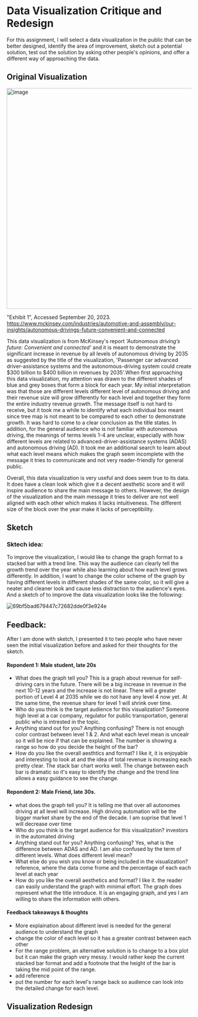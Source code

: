 # Data Visualization Critique and Redesign 
For this assignment, I will select a data visualization in the public that can be better designed, identify the area of improvement, sketch out a potential solution, test out the solution by asking other people's opinions, and offer a different way of approaching the data. 


## Original Visualization 
<img width="599" alt="image" src="https://github.com/YLtryingcode/Yilin-Lyu-portfolio/assets/122923571/56a505f5-bf1f-4433-b140-d66b1694ed95">




"Exhibit 1", Accessed September 20, 2023. https://www.mckinsey.com/industries/automotive-and-assembly/our-insights/autonomous-drivings-future-convenient-and-connected

This data visualization is from McKinsey's report *'Autonomous driving’s future: Convenient and connected'*  and it is meant to demonstrate the significant increase in revenue by all levels of autonomous driving by 2035 as suggested by the title of the visualization, 'Passenger car advanced driver-assistance systems and the autonomous-driving system could create $300 billion to $400 billion in revenues by 2035'.When first approaching this data visualization, my attention was drawn to the different shades of blue and grey boxes that form a block for each year. My initial interpretation was that those are different levels different level of autonomous driving and their revenue size will grow differently for each level and together they form the entire industry revenue growth. The message itself is not hard to receive, but it took me a while to identify what each individual box meant since tree map is not meant to be compared to each other to demonstrate growth. It was hard to come to a clear conclusion as the title states. In addition, for the general audience who is not familiar with autonomous driving, the meanings of terms levels 1-4 are unclear, especially with how different levels are related to advanced-driver-assistance systems (ADAS) and autonomous driving (AD). It took me an additional search to learn about what each level means which makes the graph seem incomplete with the message it tries to communicate and not very reader-friendly for general public. 

Overall, this data visualization is very useful and does seem true to its data. It does have a clean look which give it a decent aesthetic score and it will inspire audience to share the main message to others. However, the design of the visualization and the main message it tries to deliver are not well aligned with each other which makes it lacks intuitiveness. The different size of the block over the year make it lacks of perceptibility. 

## Sketch 

### Sktech idea:
To improve the visualization, I would like to change the graph format to a stacked bar with a trend line. This way the audience can clearly tell the growth trend over the year while also learning about how each level grows differently. In addition, I want to change the color scheme of the graph by having different levels in different shades of the same color, so it will give a neater and cleaner look and cause less distraction to the audience's eyes. And a sketch of to improve the data visualization looks like the following: 

![69bf5bad679447c72682dde0f3e924e](https://github.com/YLtryingcode/Yilin-Lyu-portfolio/assets/122923571/50b5ee3f-e203-4676-b2c3-170a6a606fbf)



## Feedback: 
After I am done with sketch, I presented it to two people who have never seen the initial visualization before and asked for their thoughts for the sketch. 

#### Repondent 1: Male student, late 20s 
- What does the graph tell you?
  This is a graph about revenue for self-driving cars in the future. There will be a big increase in revenue in the next 10-12 years and the increase is not linear. There will a greater portion of Level 4 at 2035 while we do not have any level 4 now yet. At the same time, the revenue share for level 1 will shrink over time. 
- Who do you think is the target audience for this visualization?
  Someone high level at a car company, regulator for public transportation, general public who is intrested in the topic.
- Anything stand out for you? Anything confusing?
  There is not enough color contrast between level 1 & 2. And what each level mean is uncealr so it will be nice if that can be explained. The number is showing a range so how do you decide the height of the bar? 
- How do you like the overall aesthtics and format?
  I like it, it is enjoyable and interesting to look at and the idea of total revenue is increasing each pretty clear. The stack bar chart works well. The change between each bar is dramatic so it's easy to identify the change and the trend line allows a easy guidance to see the change.


#### Repondent 2: Male Friend, late 30s.
- what does the graph tell you?
  It is telling me that over all autonomes driving at all level will increase.  High driving automation will be the bigger market share by the end of the decade. I am suprise that level 1 will decrease over time
- Who do you think is the target audience for this visualization?
  investors in the automated driving 
- Anything stand out for you? Anything confusing?
  Yes, what is the difference between ADAS and AD. I am also confused by the term of different levels. What does different level mean?
- What else do you wish you know or being included in the visualization?
  reference, where the data come frome and the percentage of each each level at each year
- How do you like the overall aesthetics and format?
  I like it. the reader can easily understand the graph with minimal effort. The graph does represent what the title introduce. It is an engaging graph, and yes I am willing to share the information with others.

#### Feedback takeaways & thoughts
- More explaination about different level is needed for the general audience to understand the graph
- change the color of each level so it has a greater contrast between each other
- For the range problem, an alternative solution is to change to a box plot but it can make the graph very messy. I would rather keep the current stacked bar format and add a footnote that the height of the bar is taking the mid point of the range.
- add reference 
- put the number for each level's range back so audience can look into the detailed change for each level.  

##  Visualization Redesign 

